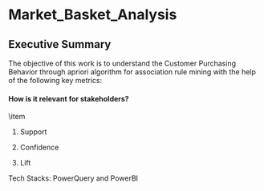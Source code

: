 # Market_Basket_Analysis

## Executive Summary
The objective of this work is to understand the Customer Purchasing Behavior through apriori algorithm for association rule mining with the help of the following key metrics:

#### How is it relevant for stakeholders?
\item 


1. Support

2. Confidence

3. Lift

Tech Stacks: PowerQuery and PowerBI
